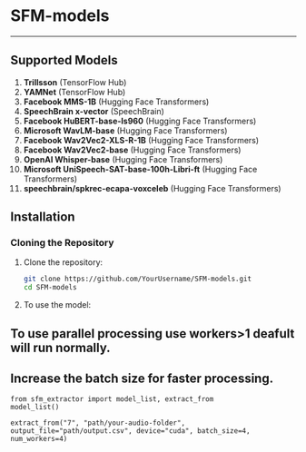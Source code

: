 # SFM-models

<!-- **SFM-models** is a Python library that provides a **unified interface** for extracting audio features from multiple state-of-the-art models. By employing **lazy loading**, SFM-models dynamically imports only the model selected by the user, reducing unnecessary overhead. Whether you work locally or in a cloud notebook environment like Kaggle, this repository streamlines the workflow for audio embedding extraction, saving results in a convenient CSV format. -->

---

<!-- ## Table of Contents

1. [Key Features](#key-features)  
2. [Supported Models](#supported-models)  
3. [Prerequisites](#prerequisites)  
4. [Installation](#installation)  
   - [Cloning the Repository](#cloning-the-repository)  
   - [Installing Dependencies](#installing-dependencies)  
5. [Usage](#usage)  
   - [Local Environment](#local-environment)  
   - [Kaggle Notebook](#kaggle-notebook)  
6. [Extracted Embeddings Format](#extracted-embeddings-format)  
7. [Extending the Library](#extending-the-library)  
8. [Contributing](#contributing)  
9. [License](#license)  
10. [Contact](#contact) -->

<!-- ---

## Key Features

- **Unified Interface:**  
  Access a broad range of audio models with a single function, `extract_from()`.
- **Lazy Loading:**  
  Only load the specific model you choose, keeping your environment lightweight.
- **Multiple Architectures:**  
  Leverage models from TensorFlow Hub, Hugging Face Transformers, and SpeechBrain.
- **Easy CSV Output:**  
  Save your audio embeddings (including filenames) in CSV format for easy analysis.
- **Local & Cloud Compatibility:**  
  Works seamlessly in local Python environments or Kaggle notebooks.

--- -->

## Supported Models

1. **Trillsson** (TensorFlow Hub)  
2. **YAMNet** (TensorFlow Hub)  
3. **Facebook MMS-1B** (Hugging Face Transformers)  
4. **SpeechBrain x-vector** (SpeechBrain)  
5. **Facebook HuBERT-base-ls960** (Hugging Face Transformers)  
6. **Microsoft WavLM-base** (Hugging Face Transformers)  
7. **Facebook Wav2Vec2-XLS-R-1B** (Hugging Face Transformers)  
8. **Facebook Wav2Vec2-base** (Hugging Face Transformers)  
9. **OpenAI Whisper-base** (Hugging Face Transformers)  
10. **Microsoft UniSpeech-SAT-base-100h-Libri-ft** (Hugging Face Transformers)
11. **speechbrain/spkrec-ecapa-voxceleb** (Hugging Face Transformers)
<!-- 
> *You can easily add additional models by creating new extractor classes and updating the registry.* -->

<!-- ---

## Prerequisites

- **Git** for cloning this repository (optional if you prefer a direct download).  
- **Python 3.7+** to ensure compatibility with the included libraries.  
- **pip** (or `conda`) for package installation.

--- -->

## Installation

### Cloning the Repository

<!-- 1. Install **Git** if you have not already ([Download Git](https://git-scm.com/downloads)). -->
1. Clone the repository:
   ```bash
   git clone https://github.com/YourUsername/SFM-models.git
   cd SFM-models
   ```
2. To use the model:
  ## To use parallel processing use workers>1 deafult will run normally.
  ## Increase the batch size for faster processing.
   ```
   from sfm_extractor import model_list, extract_from
   model_list()
   ```
   ```
   extract_from("7", "path/your-audio-folder", output_file="path/output.csv", device="cuda", batch_size=4, num_workers=4)
   ```


